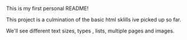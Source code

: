 This is my first personal README!

This project is a culmination of the basic html sklills ive picked up so far.

We'll see different text sizes, types , lists, multiple pages and images. 